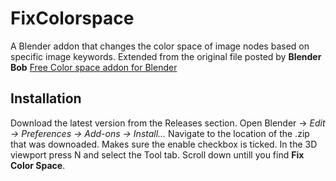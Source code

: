 # FixColorspace
A Blender addon that changes the color space of image nodes based on specific image keywords. Extended from the original file posted by **Blender Bob** [Free Color space addon for Blender](https://www.youtube.com/watch?v=73Y_5LrDZQc&t=1s&ab_channel=BlenderBob)


## Installation
Download the latest version from the Releases section. Open Blender -> _Edit -> Preferences -> Add-ons -> Install..._
Navigate to the location of the .zip that was downoaded. Makes sure the enable checkbox is ticked. In the 3D viewport press N and select the Tool tab. Scroll down untill you find **Fix Color Space**.
